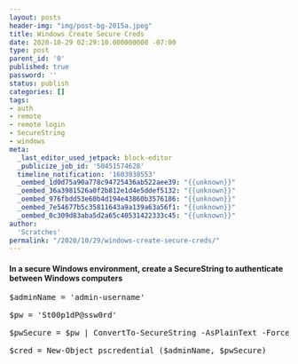 ```yaml
---
layout: posts
header-img: "img/post-bg-2015a.jpeg"
title: Windows Create Secure Creds
date: 2020-10-29 02:29:10.000000000 -07:00
type: post
parent_id: '0'
published: true
password: ''
status: publish
categories: []
tags:
- auth
- remote
- remote login
- SecureString
- windows
meta:
  _last_editor_used_jetpack: block-editor
  _publicize_job_id: '50451574628'
  timeline_notification: '1603938553'
  _oembed_1d0d75a90a778c94725436ab522aee39: "{{unknown}}"
  _oembed_36a3981526a0f2b812e1d4e5ddef5132: "{{unknown}}"
  _oembed_976fbdd53e60b4d194e43860b3576186: "{{unknown}}"
  _oembed_7e54677b5c35811643a9a139a63a56f1: "{{unknown}}"
  _oembed_0c309d83aba5d2a65c40531422333c45: "{{unknown}}"
author:
  'Scratches'
permalink: "/2020/10/29/windows-create-secure-creds/"
---
```

#### In a secure Windows environment, create a SecureString to authenticate between Windows computers
<pre>
$adminName = 'admin-username'

$pw = 'St00p1dP@ssw0rd'

$pwSecure = $pw | ConvertTo-SecureString -AsPlainText -Force

$cred = New-Object pscredential ($adminName, $pwSecure)
</pre>
